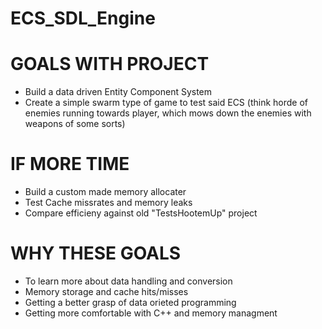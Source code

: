 # ECS_SDL_Engine

# GOALS WITH PROJECT

- Build a data driven Entity Component System
- Create a simple swarm type of game to test said ECS (think horde of enemies running towards player, which mows down the enemies with weapons of some sorts)


# IF MORE TIME

- Build a custom made memory allocater
- Test Cache missrates and memory leaks
- Compare efficieny against old "TestsHootemUp" project

# WHY THESE GOALS

- To learn more about data handling and conversion
- Memory storage and cache hits/misses
- Getting a better grasp of data orieted programming
- Getting more comfortable with C++ and memory managment
